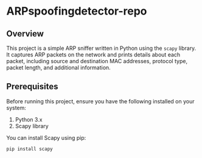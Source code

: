 # ARPspoofingdetector-repo
## Overview

This project is a simple ARP sniffer written in Python using the `scapy` library. It captures ARP packets on the network and prints details about each packet, including source and destination MAC addresses, protocol type, packet length, and additional information.

## Prerequisites

Before running this project, ensure you have the following installed on your system:

1. Python 3.x
2. Scapy library

You can install Scapy using pip:
```sh
pip install scapy
 

